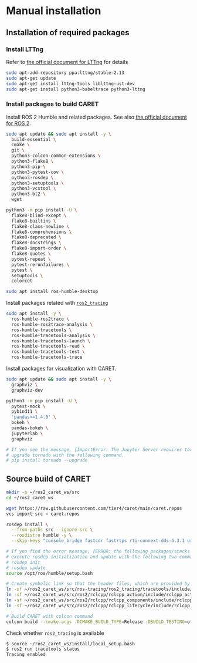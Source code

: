 # Manual installation

## Installation of required packages

### Install LTTng

Refer to [the official document for LTTng](https://lttng.org/docs/v2.13/#doc-ubuntu-ppa) for details

```bash
sudo apt-add-repository ppa:lttng/stable-2.13
sudo apt-get update
sudo apt-get install lttng-tools liblttng-ust-dev
sudo apt-get install python3-babeltrace python3-lttng
```

### Install packages to build CARET

Install ROS 2 Humble and related packages.
See also [the official document for ROS 2](https://docs.ros.org/en/humble/Installation/Ubuntu-Development-Setup.html).

```bash
sudo apt update && sudo apt install -y \
  build-essential \
  cmake \
  git \
  python3-colcon-common-extensions \
  python3-flake8 \
  python3-pip \
  python3-pytest-cov \
  python3-rosdep \
  python3-setuptools \
  python3-vcstool \
  python3-bt2 \
  wget

python3 -m pip install -U \
  flake8-blind-except \
  flake8-builtins \
  flake8-class-newline \
  flake8-comprehensions \
  flake8-deprecated \
  flake8-docstrings \
  flake8-import-order \
  flake8-quotes \
  pytest-repeat \
  pytest-rerunfailures \
  pytest \
  setuptools \
  colorcet

sudo apt install ros-humble-desktop
```

Install packages related with [`ros2_tracing`](https://github.com/ros2/ros2_tracing)

```bash
sudo apt install -y \
  ros-humble-ros2trace \
  ros-humble-ros2trace-analysis \
  ros-humble-tracetools \
  ros-humble-tracetools-analysis \
  ros-humble-tracetools-launch \
  ros-humble-tracetools-read \
  ros-humble-tracetools-test \
  ros-humble-tracetools-trace
```

Install packages for visualization with CARET.

```bash
sudo apt update && sudo apt install -y \
  graphviz \
  graphviz-dev

python3 -m pip install -U \
  pytest-mock \
  pybind11 \
  'pandas>=1.4.0' \
  bokeh \
  pandas-bokeh \
  jupyterlab \
  graphviz

# If you see the message, [ImportError: The Jupyter Server requires tornado >=6.1.0] during installing jupyterlab,
# upgrade tornado with the following command.
# pip install tornado --upgrade
```

## Source build of CARET

```bash
mkdir -p ~/ros2_caret_ws/src
cd ~/ros2_caret_ws

wget https://raw.githubusercontent.com/tier4/caret/main/caret.repos
vcs import src < caret.repos

rosdep install \
  --from-paths src --ignore-src \
  --rosdistro humble -y \
  --skip-keys "console_bridge fastcdr fastrtps rti-connext-dds-5.3.1 urdfdom_headers"

# If you find the error message, [ERROR: the following packages/stacks could not have their rosdep keys resolved],
# execute rosdep initialization and update with the following two commands.
# rosdep init
# rosdep update
source /opt/ros/humble/setup.bash

# Create symbolic link so that the header files, which are provided by the forked packages, should be referred
ln -sf ~/ros2_caret_ws/src/ros-tracing/ros2_tracing/tracetools/include/tracetools ~/ros2_caret_ws/src/ros2/rclcpp/rclcpp/include/
ln -sf ~/ros2_caret_ws/src/ros2/rclcpp/rclcpp_action/include/rclcpp_action ~/ros2_caret_ws/src/ros2/rclcpp/rclcpp/include/
ln -sf ~/ros2_caret_ws/src/ros2/rclcpp/rclcpp_components/include/rclcpp_components/ ~/ros2_caret_ws/src/ros2/rclcpp/rclcpp/include/
ln -sf ~/ros2_caret_ws/src/ros2/rclcpp/rclcpp_lifecycle/include/rclcpp_lifecycle/ ~/ros2_caret_ws/src/ros2/rclcpp/rclcpp/include/

# Build CARET with colcon command
colcon build --cmake-args -DCMAKE_BUILD_TYPE=Release -DBUILD_TESTING=off  --symlink-install
```

Check whether `ros2_tracing` is available

```bash
$ source ~/ros2_caret_ws/install/local_setup.bash
$ ros2 run tracetools status
Tracing enabled
```
